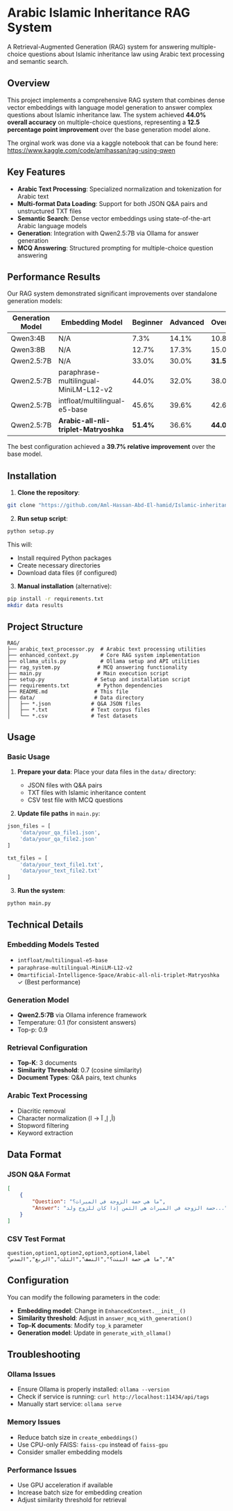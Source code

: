 # Arabic Islamic Inheritance RAG System

A Retrieval-Augmented Generation (RAG) system for answering multiple-choice questions about Islamic inheritance law using Arabic text processing and semantic search.

## Overview

This project implements a comprehensive RAG system that combines dense vector embeddings with language model generation to answer complex questions about Islamic inheritance law. The system achieved **44.0% overall accuracy** on multiple-choice questions, representing a **12.5 percentage point improvement** over the base generation model alone.

The orginal work was done via a kaggle notebook that can be found here: https://www.kaggle.com/code/amlhassan/rag-using-qwen

## Key Features

- **Arabic Text Processing**: Specialized normalization and tokenization for Arabic text
- **Multi-format Data Loading**: Support for both JSON Q&A pairs and unstructured TXT files
- **Semantic Search**: Dense vector embeddings using state-of-the-art Arabic language models
- **Generation**: Integration with Qwen2.5:7B via Ollama for answer generation
- **MCQ Answering**: Structured prompting for multiple-choice question answering

## Performance Results

Our RAG system demonstrated significant improvements over standalone generation models:

| Generation Model | Embedding Model | Beginner | Advanced | Overall |
|------------------|-----------------|----------|----------|---------|
| Qwen3:4B | N/A | 7.3% | 14.1% | 10.8% |
| Qwen3:8B | N/A | 12.7% | 17.3% | 15.0% |
| Qwen2.5:7B | N/A | 33.0% | 30.0% | **31.5%** |
| Qwen2.5:7B | paraphrase-multilingual-MiniLM-L12-v2 | 44.0% | 32.0% | 38.0% |
| Qwen2.5:7B | intfloat/multilingual-e5-base | 45.6% | 39.6% | 42.6% |
| Qwen2.5:7B | **Arabic-all-nli-triplet-Matryoshka** | **51.4%** | 36.6% | **44.0%** |

The best configuration achieved a **39.7% relative improvement** over the base model.

## Installation

1. **Clone the repository**:
```bash
git clone "https://github.com/Aml-Hassan-Abd-El-hamid/Islamic-inheritance-using-AI-qias-2025.git"
```

2. **Run setup script**:
```bash
python setup.py
```

This will:
- Install required Python packages
- Create necessary directories
- Download data files (if configured)

3. **Manual installation** (alternative):
```bash
pip install -r requirements.txt
mkdir data results
```

## Project Structure

```
RAG/
├── arabic_text_processor.py  # Arabic text processing utilities
├── enhanced_context.py       # Core RAG system implementation
├── ollama_utils.py           # Ollama setup and API utilities  
├── rag_system.py            # MCQ answering functionality
├── main.py                  # Main execution script
├── setup.py                # Setup and installation script
├── requirements.txt         # Python dependencies
├── README.md               # This file
├── data/                   # Data directory
│   ├── *.json             # Q&A JSON files
│   ├── *.txt              # Text corpus files
│   └── *.csv              # Test datasets
```

## Usage

### Basic Usage

1. **Prepare your data**: Place your data files in the `data/` directory:
   - JSON files with Q&A pairs
   - TXT files with Islamic inheritance content
   - CSV test file with MCQ questions

2. **Update file paths** in `main.py`:
```python
json_files = [
    'data/your_qa_file1.json',
    'data/your_qa_file2.json'
]

txt_files = [
    'data/your_text_file1.txt',
    'data/your_text_file2.txt'
]
```

3. **Run the system**:
```bash
python main.py
```

## Technical Details

### Embedding Models Tested

- `intfloat/multilingual-e5-base`
- `paraphrase-multilingual-MiniLM-L12-v2` 
- `Omartificial-Intelligence-Space/Arabic-all-nli-triplet-Matryoshka` ✓ (Best performance)

### Generation Model

- **Qwen2.5:7B** via Ollama inference framework
- Temperature: 0.1 (for consistent answers)
- Top-p: 0.9

### Retrieval Configuration

- **Top-K**: 3 documents
- **Similarity Threshold**: 0.7 (cosine similarity)
- **Document Types**: Q&A pairs, text chunks

### Arabic Text Processing

- Diacritic removal
- Character normalization (أ, إ, آ → ا)
- Stopword filtering
- Keyword extraction

## Data Format

### JSON Q&A Format
```json
[
    {
        "Question": "ما هي حصة الزوجة في الميراث؟",
        "Answer": "حصة الزوجة في الميراث هي الثمن إذا كان للزوج ولد..."
    }
]
```

### CSV Test Format
```csv
question,option1,option2,option3,option4,label
"ما هي حصة البنت؟","النصف","الثلث","الربع","السدس","A"
```

## Configuration

You can modify the following parameters in the code:

- **Embedding model**: Change in `EnhancedContext.__init__()`
- **Similarity threshold**: Adjust in `answer_mcq_with_generation()`
- **Top-K documents**: Modify `top_k` parameter
- **Generation model**: Update in `generate_with_ollama()`

## Troubleshooting

### Ollama Issues
- Ensure Ollama is properly installed: `ollama --version`
- Check if service is running: `curl http://localhost:11434/api/tags`
- Manually start service: `ollama serve`

### Memory Issues
- Reduce batch size in `create_embeddings()`
- Use CPU-only FAISS: `faiss-cpu` instead of `faiss-gpu`
- Consider smaller embedding models

### Performance Issues
- Use GPU acceleration if available
- Increase batch size for embedding creation
- Adjust similarity threshold for retrieval



